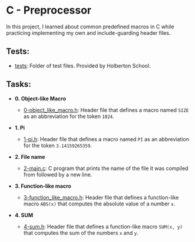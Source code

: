 # C - Preprocessor

In this project, I learned about common predefined macros in C while
practicing implementing my own and include-guarding header files.

## Tests:

* [tests](./tests): Folder of test files. Provided by Holberton School.

## Tasks:

* **0. Object-like Macro**
  * [0-object_like_macro.h](./0-object_like_macro.h): Header file that defines a
  macro named `SIZE` as an abbreviation for the token `1024`.

* **1. Pi**
  * [1-pi.h](./1-pi.h): Header file that defines a macro named `PI` as an abbreviation
  for the token `3.14159265359`.

* **2. File name**
  * [2-main.c](./2-main.c): C program that prints the name of the file it was
  compiled from followed by a new line.

* **3. Function-like macro**
  * [3-function_like_macro.h](./3-function_like_macro.h): Header file that defines a
  function-like macro `ABS(x)` that computes the absolute value of a number `x`.

* **4. SUM**
  * [4-sum.h](./4-sum.h): Header file that defines a function-like macro `SUM(x, y)`
  that computes the sum of the numbers `x` and `y`.